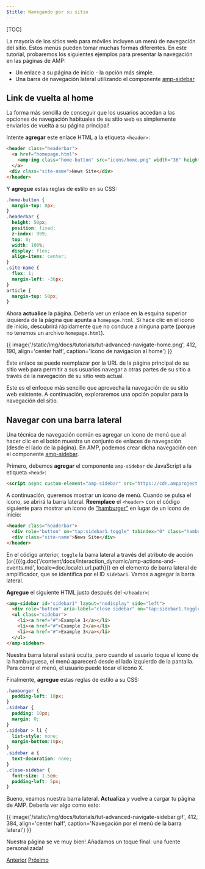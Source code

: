 ```yaml
---
$title: Navegando por su sitio
---
```


[TOC]

La mayoría de los sitios web para móviles incluyen un menú de navegación del sitio. Estos menús pueden tomar muchas formas diferentes. En este tutorial, probaremos los siguientes ejemplos para presentar la navegación en las páginas de AMP:

- Un enlace a su página de inicio - la opción más simple.
- Una barra de navegación lateral utilizando el componente [amp-sidebar](/es/docs/reference/components/amp-sidebar.html)

## Link de vuelta al home

La forma más sencilla de conseguir que los usuarios accedan a las opciones de navegación habituales de su sitio web es simplemente enviarlos de vuelta a su página principal!

Intente **agregar** este enlace HTML a la etiqueta `<header>`:

```html
<header class="headerbar">
  <a href="homepage.html">
    <amp-img class="home-button" src="icons/home.png" width="36" height="36"></amp-img>
  </a>
 <div class="site-name">News Site</div>
</header>
```

Y **agregue** estas reglas de estilo en su CSS:

```css
.home-button {
  margin-top: 8px;
}
.headerbar {
  height: 50px;
  position: fixed;
  z-index: 999;
  top: 0;
  width: 100%;
  display: flex;
  align-items: center;
}
.site-name {
  flex: 1;
  margin-left: -36px;
}
article {
  margin-top: 50px;
}
```

Ahora **actualice** la página. Debería ver un enlace en la esquina superior izquierda de la página que apunta a `homepage.html`. Si hace clic en el icono de inicio, descubrirá rápidamente que no conduce a ninguna parte (porque no tenemos un archivo `homepage.html`).

{{ image('/static/img/docs/tutorials/tut-advanced-navigate-home.png', 412, 190, align='center half', caption='Icono de navigacion al home') }}

Este enlace se puede reemplazar por la URL de la página principal de su sitio web para permitir a sus usuarios navegar a otras partes de su sitio a través de la navegación de su sitio web actual.

Este es el enfoque más sencillo que aprovecha la navegación de su sitio web existente. A continuación, exploraremos una opción popular para la navegación del sitio.

## Navegar con una barra lateral

Una técnica de navegación común es agregar un icono de menú que al hacer clic en el botón muestra un conjunto de enlaces de navegación (desde el lado de la página). En AMP, podemos crear dicha navegación con el componente [amp-sidebar](/es/docs/reference/components/amp-sidebar.html).

Primero, debemos **agregar** el componente `amp-sidebar` de JavaScript a la etiqueta `<head>`:

```html
<script async custom-element="amp-sidebar" src="https://cdn.ampproject.org/v0/amp-sidebar-0.1.js"></script>
```

A continuación, queremos mostrar un icono de menú. Cuando se pulsa el icono, se abrirá la barra lateral. **Reemplace** el `<header>` con el código siguiente para mostrar un icono de ["hamburger"](https://en.wikipedia.org/wiki/Hamburger_button) en lugar de un icono de inicio:

```html
<header class="headerbar">
  <div role="button" on="tap:sidebar1.toggle" tabindex="0" class="hamburger">☰</div>
  <div class="site-name">News Site</div>
</header>
```

En el código anterior,  `toggle` la barra lateral a través del atributo de acción [`on`]({{g.doc('/content/docs/interaction_dynamic/amp-actions-and-events.md', locale=doc.locale).url.path}}) en el elemento de barra lateral de amplificador, que se identifica por el ID `sidebar1`. Vamos a agregar la barra lateral.

**Agregue** el siguiente HTML justo después del `</header>`:

```html
<amp-sidebar id="sidebar1" layout="nodisplay" side="left">
  <div role="button" aria-label="close sidebar" on="tap:sidebar1.toggle" tabindex="0" class="close-sidebar">✕</div>
  <ul class="sidebar">
    <li><a href="#">Example 1</a></li>
    <li><a href="#">Example 2</a></li>
    <li><a href="#">Example 3</a></li>
  </ul>
</amp-sidebar>
```

Nuestra barra lateral estará oculta, pero cuando el usuario toque el icono de la hamburguesa, el menú aparecerá desde el lado izquierdo de la pantalla. Para cerrar el menú, el usuario puede tocar el icono X.

Finalmente, **agregue** estas reglas de estilo a su CSS:

```css
.hamburger {
  padding-left: 10px;
}
.sidebar {
  padding: 10px;
  margin: 0;
}
.sidebar > li {
  list-style: none;
  margin-bottom:10px;
}
.sidebar a {
  text-decoration: none;
}
.close-sidebar {
  font-size: 1.5em;
  padding-left: 5px;
}
```

Bueno, veamos nuestra barra lateral. **Actualiza** y vuelve a cargar tu página de AMP. Debería ver algo como esto:

{{ image('/static/img/docs/tutorials/tut-advanced-navigate-sidebar.gif', 412, 384, align='center half', caption='Navegación por el menú de la barra lateral') }}

Nuestra página se ve muy bien! Añadamos un toque final: una fuente personalizada!

<div class="prev-next-buttons">
  <a class="button prev-button" href="{{g.doc('/content/amp-dev/documentation/guides-and-tutorials/develop/tracking_data.md', locale=doc.locale).url.path}}"><span class="arrow-prev">Anterior</span></a>
  <a class="button next-button" href="{{g.doc('/content/docs/fundamentals/add_advanced/fonts.md', locale=doc.locale).url.path}}"><span class="arrow-next">Próximo</span></a>
</div>

